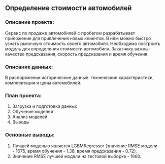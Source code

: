 ## Определение стоимости автомобилей

### Описание проекта: 
Сервис по продаже автомобилей с пробегом разрабатывает приложение для привлечения новых клиентов. В нём можно быстро узнать рыночную стоимость своего автомобиля. Необходимо построить модель для определения стоимости автомобиля. Заказчику важны: качество предсказания, скорость предсказания и время обучения.
### Описание данных:
В распоряжении исторические данные: технические характеристики, комплектации и цены автомобилей.
### План проекта:
1. Загрузка и подготовка данных
2. Обучение моделей
3. Анализ моделей
4. Выводы
### Основные выводы:
1. Лучшей моделью является LGBMRegressor (значение RMSE модели - 1675, время обучения - 1.38, время предсказания - 0.72).
2. Значение RMSE лучшей модели на тестовой выборке - 1660.
